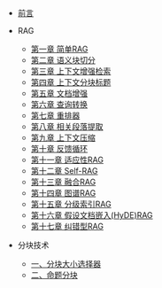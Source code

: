 * [前言](./docs/a-1备战面试.md)
* RAG
  <!-- * [什么是RAG](./content/01_simple_rag.mmd) -->
  * [第一章 简单RAG](./content/01_simple_rag.md)
  * [第二章 语义块切分](./content/02_semantic_chunking.md)
  * [第三章 上下文增强检索](./content/03_context_enriched_rag.md)
  * [第四章 上下文分块标题](./content/04_contextual_chunk_headers_rag.md)
  * [第五章 文档增强](./content/05_doc_augmentation_rag.md)
  * [第六章 查询转换](./content/06_query_transform.md)      
  * [第七章 重排器](./content/07_reranker.md)
  * [第八章 相关段落提取](./content/08_rse.md)
  * [第九章 上下文压缩](./content/09_contextual_compression.md)
  * [第十章 反馈循环](./content/10_feedback_loop_rag.md)
  * [第十一章 适应性RAG](./content/11_adaptive_rag.md)
  * [第十二章 Self-RAG](./content/12_self_rag.md)
  * [第十三章 融合RAG](./content/13_fusion_rag.md)
  * [第十四章 图谱RAG](./content/14_graph_rag.md)
  * [第十五章 分级索引RAG](./content/15_hierarchy_rag.md)
  * [第十六章 假设文档嵌入(HyDE)RAG](./content/16_HyDE_rag.md)
  * [第十七章 纠错型RAG](./content/17_crag.md)

* 分块技术  
  * [一、分块大小选择器](./content/001_chunk_size_selector.md)
  * [二、命题分块](./content/002_proposition_chunking.md)
